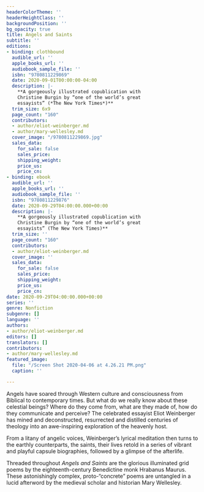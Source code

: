 ```yaml
---
headerColorTheme: ''
headerHeightClass: ''
backgroundPosition: ''
bg_opacity: true
title: Angels and Saints
subtitle: ''
editions:
- binding: clothbound
  audible_url: ''
  apple_books_url: ''
  audiobook_sample_file: ''
  isbn: "9780811229869"
  date: 2020-09-01T00:00:00-04:00
  description: |-
    **A gorgeously illustrated copublication with
    Christine Burgin by “one of the world’s great
    essayists” (*The New York Times*)**
  trim_size: 6x9
  page_count: "160"
  contributors:
  - author/eliot-weinberger.md
  - author/mary-wellesley.md
  cover_image: "/9780811229869.jpg"
  sales_data:
    for_sale: false
    sales_price: 
    shipping_weight: 
    price_us: 
    price_cn: 
- binding: ebook
  audible_url: ''
  apple_books_url: ''
  audiobook_sample_file: ''
  isbn: "9780811229876"
  date: 2020-09-29T04:00:00.000+00:00
  description: |-
    **A gorgeously illustrated copublication with
    Christine Burgin by “one of the world’s great
    essayists” (The New York Times)**
  trim_size: ''
  page_count: "160"
  contributors:
  - author/eliot-weinberger.md
  cover_image: ''
  sales_data:
    for_sale: false
    sales_price: 
    shipping_weight: 
    price_us: 
    price_cn: 
date: 2020-09-29T04:00:00.000+00:00
series: ''
genre: Nonfiction
subgenre: []
language: ''
authors:
- author/eliot-weinberger.md
editors: []
translators: []
contributors:
- author/mary-wellesley.md
featured_image:
  file: "/Screen Shot 2020-04-06 at 4.26.21 PM.png"
  caption: ''

---
```

Angels have soared through Western culture and consciousness from Biblical to contemporary times. But what do we really know about these celestial beings? Where do they come from, what are they made of, how do they communicate and perceive? The celebrated essayist Eliot Weinberger has mined and deconstructed, resurrected and distilled centuries of theology into an awe-inspiring exploration of the heavenly host.

From a litany of angelic voices, Weinberger’s lyrical meditation then turns to the earthly counterparts, the saints, their lives retold in a series of vibrant and playful capsule biographies, followed by a glimpse of the afterlife.

Threaded throughout _Angels and Saints_ are the glorious illuminated grid poems by the eighteenth-century Benedictine monk Hrabanus Maurus. These astonishingly complex, proto-“concrete” poems are untangled in a lucid afterword by the medieval scholar and historian Mary Wellesley.